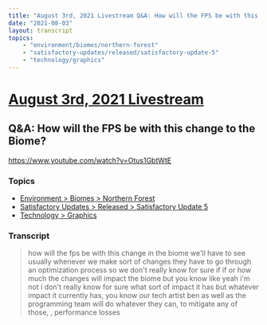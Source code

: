 ```yaml
---
title: "August 3rd, 2021 Livestream Q&A: How will the FPS be with this change to the Biome?"
date: "2021-08-03"
layout: transcript
topics:
    - "environment/biomes/northern-forest"
    - "satisfactory-updates/released/satisfactory-update-5"
    - "technology/graphics"
---
```

# [August 3rd, 2021 Livestream](../2021-08-03.md)
## Q&A: How will the FPS be with this change to the Biome?
https://www.youtube.com/watch?v=Otus1GbtWtE

### Topics
* [Environment > Biomes > Northern Forest](../topics/environment/biomes/northern-forest.md)
* [Satisfactory Updates > Released > Satisfactory Update 5](../topics/satisfactory-updates/released/satisfactory-update-5.md)
* [Technology > Graphics](../topics/technology/graphics.md)

### Transcript

> how will the fps be with this change in the biome we'll have to see usually whenever we make sort of changes they have to go through an optimization process so we don't really know for sure if if or how much the changes will impact the biome but you know like yeah i'm not i don't really know for sure what sort of impact it has but whatever impact it currently has, you know our tech artist ben as well as the programming team will do whatever they can, to mitigate any of those, , performance losses
